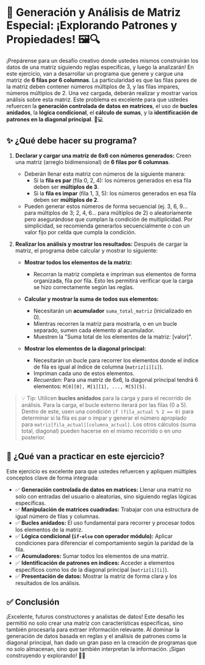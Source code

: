 # 🎲 Generación y Análisis de Matriz Especial: ¡Explorando Patrones y Propiedades! 🖼️🔍

¡Prepárense para un desafío creativo donde ustedes mismos construirán los datos de una matriz siguiendo reglas específicas, y luego la analizarán! En este ejercicio, van a desarrollar un programa que genere y cargue una matriz de **6 filas por 6 columnas**. La particularidad es que las filas pares de la matriz deben contener números múltiplos de 3, y las filas impares, números múltiplos de 2. Una vez cargada, deberán realizar y mostrar varios análisis sobre esta matriz. Este problema es excelente para que ustedes refuercen la **generación controlada de datos en matrices**, el uso de **bucles anidados**, la **lógica condicional**, el **cálculo de sumas**, y la **identificación de patrones en la diagonal principal**. 🧠💻

## ✨ ¿Qué debe hacer su programa?

1.  **Declarar y cargar una matriz de 6x6 con números generados:** Creen una matriz (arreglo bidimensional) de **6 filas por 6 columnas**.

    - Deberán llenar esta matriz con números de la siguiente manera:
      - Si la **fila es par** (fila 0, 2, 4): los números generados en esa fila deben ser **múltiplos de 3**.
      - Si la **fila es impar** (fila 1, 3, 5): los números generados en esa fila deben ser **múltiplos de 2**.
    - Pueden generar estos números de forma secuencial (ej. 3, 6, 9... para múltiplos de 3; 2, 4, 6... para múltiplos de 2) o aleatoriamente pero asegurándose que cumplan la condición de multiplicidad. Por simplicidad, se recomienda generarlos secuencialmente o con un valor fijo por celda que cumpla la condición.

2.  **Realizar los análisis y mostrar los resultados:** Después de cargar la matriz, el programa debe calcular y mostrar lo siguiente:

    - **Mostrar todos los elementos de la matriz:**

      - Recorran la matriz completa e impriman sus elementos de forma organizada, fila por fila. Esto les permitirá verificar que la carga se hizo correctamente según las reglas.

    - **Calcular y mostrar la suma de todos sus elementos:**

      - Necesitarán un **acumulador** `suma_total_matriz` (inicializado en 0).
      - Mientras recorren la matriz para mostrarla, o en un bucle separado, sumen cada elemento al acumulador.
      - Muestren la "Suma total de los elementos de la matriz: [valor]".

    - **Mostrar los elementos de la diagonal principal:**
      - Necesitarán un bucle para recorrer los elementos donde el índice de fila es igual al índice de columna (`matriz[i][i]`).
      - Impriman cada uno de estos elementos.
      - _Recuerden:_ Para una matriz de 6x6, la diagonal principal tendrá 6 elementos: `M[0][0], M[1][1], ..., M[5][5]`.

> 💡 Tip: Utilicen **bucles anidados** para la carga y para el recorrido de análisis. Para la carga, el bucle externo iterará por las filas (0 a 5). Dentro de este, usen una condición `if (fila_actual % 2 == 0)` para determinar si la fila es par o impar y generar el número apropiado para `matriz[fila_actual][columna_actual]`. Los otros cálculos (suma total, diagonal) pueden hacerse en el mismo recorrido o en uno posterior.

## 🧠 ¿Qué van a practicar en este ejercicio?

Este ejercicio es excelente para que ustedes refuercen y apliquen múltiples conceptos clave de forma integrada:

- ✅ **Generación controlada de datos en matrices:** Llenar una matriz no solo con entradas del usuario o aleatorias, sino siguiendo reglas lógicas específicas.
- ✅ **Manipulación de matrices cuadradas:** Trabajar con una estructura de igual número de filas y columnas.
- ✅ **Bucles anidados:** El uso fundamental para recorrer y procesar todos los elementos de la matriz.
- ✅ **Lógica condicional (`if-else` con operador módulo):** Aplicar condiciones para diferenciar el comportamiento según la paridad de la fila.
- ✅ **Acumuladores:** Sumar todos los elementos de una matriz.
- ✅ **Identificación de patrones en índices:** Acceder a elementos específicos como los de la diagonal principal (`matriz[i][i]`).
- ✅ **Presentación de datos:** Mostrar la matriz de forma clara y los resultados de los análisis.

## ✅ Conclusión

¡Excelente, futuros constructores y analistas de datos! Este desafío les permitió no solo crear una matriz con características específicas, sino también procesarla para extraer información relevante. Al dominar la generación de datos basada en reglas y el análisis de patrones como la diagonal principal, han dado un gran paso en la creación de programas que no solo almacenan, sino que también interpretan la información. ¡Sigan construyendo y explorando! 🚀✨
